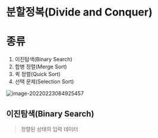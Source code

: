 # 분할정복(Divide and Conquer)



# 종류

1. 이진탐색(Binary Search)
2. 합병 정렬(Merge Sort)
3. 퀵 정렬(Quick Sort)
4. 선택 문제(Selection Sort)

![image-20220223084925457](C:\Users\Eisen\Documents\GitHub\TIL\CS\Algorithm\분할정복.assets\image-20220223084925457.png)



## 이진탐색(Binary Search)

> 정렬된 상태의 입력 데이터



